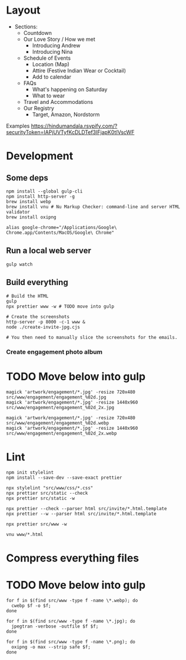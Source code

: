 

# Layout 

* Sections:
  * Countdown
  * Our Love Story / How we met
    * Introducing Andrew
    * Introducing Nina
  * Schedule of Events
    * Location (Map)
    * Attire (Festive Indian Wear or Cocktail)
    * Add to calendar
  * FAQs
    * What's happening on Saturday
    * What to wear
  * Travel and Accommodations
  * Our Registry
    * Target, Amazon, Nordstorm

Examples
  https://hindumandala.rsvpify.com/?securityToken=IAPjUVTyfKcDLDTef3IFjapK0tIVscWF



# Development

## Some deps

```shell
npm install --global gulp-cli
npm install http-server -g
brew install webp
brew install vnu # Nu Markup Checker: command-line and server HTML validator
brew install oxipng

alias google-chrome="/Applications/Google\ Chrome.app/Contents/MacOS/Google\ Chrome"
```

## Run a local web server

```shell
gulp watch
```

## Build everything

```shell
# Build the HTML
gulp
npx prettier www -w # TODO move into gulp

# Create the screenshots
http-server -p 8000 -c-1 www &
node ./create-invite-jpg.cjs

# You then need to manually slice the screenshots for the emails.

```

### Create engagement photo album

# TODO Move below into gulp
```shell
magick 'artwork/engagement/*.jpg' -resize 720x480  src/www/engagement/engagement_%02d.jpg
magick 'artwork/engagement/*.jpg' -resize 1440x960  src/www/engagement/engagement_%02d_2x.jpg

magick 'artwork/engagement/*.jpg' -resize 720x480  src/www/engagement/engagement_%02d.webp
magick 'artwork/engagement/*.jpg' -resize 1440x960  src/www/engagement/engagement_%02d_2x.webp
```


# Lint

```shell
npm init stylelint
npm install --save-dev --save-exact prettier

npx stylelint "src/www/css/*.css"
npx prettier src/static --check
npx prettier src/static -w

npx prettier --check --parser html src/invite/*.html.template
npx prettier --w --parser html src/invite/*.html.template

npx prettier src/www -w

vnu www/*.html
```


# Compress everything files

# TODO Move below into gulp
```shell
for f in $(find src/www -type f -name \*.webp); do
  cwebp $f -o $f;
done

for f in $(find src/www -type f -name \*.jpg); do
  jpegtran -verbose -outfile $f $f;
done

for f in $(find src/www -type f -name \*.png); do
  oxipng -o max --strip safe $f;
done

```